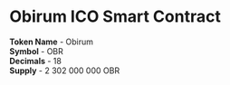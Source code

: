 # Obirum ICO Smart Contract

**Token Name** - Obirum  
**Symbol** - OBR  
**Decimals** - 18  
**Supply** - 2 302 000 000 OBR
